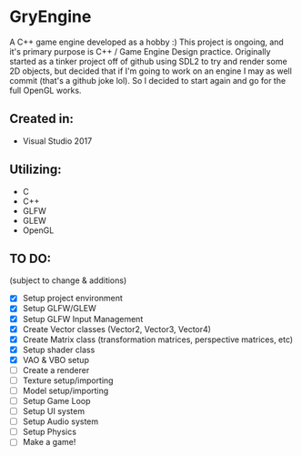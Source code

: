 # GryEngine

A C++ game engine developed as a hobby :)
This project is ongoing, and it's primary purpose is C++ / Game Engine Design practice.
Originally started as a tinker project off of github using SDL2 to try and render some 2D objects,
but decided that if I'm going to work on an engine I may as well commit (that's a github joke lol).
So I decided to start again and go for the full OpenGL works.

## Created in:
- Visual Studio 2017

## Utilizing:
- C
- C++
- GLFW
- GLEW
- OpenGL

## TO DO:
(subject to change & additions)
- [x] Setup project environment
- [x] Setup GLFW/GLEW
- [x] Setup GLFW Input Management
- [x] Create Vector classes (Vector2, Vector3, Vector4)
- [x] Create Matrix class (transformation matrices, perspective matrices, etc)
- [x] Setup shader class
- [x] VAO & VBO setup
- [ ] Create a renderer
- [ ] Texture setup/importing
- [ ] Model setup/importing
- [ ] Setup Game Loop
- [ ] Setup UI system
- [ ] Setup Audio system
- [ ] Setup Physics
- [ ] Make a game!

